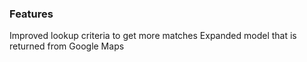 ### Features   
Improved lookup criteria to get more matches 
Expanded model that is returned from Google Maps